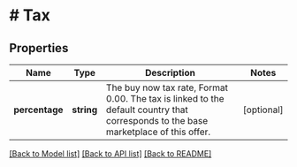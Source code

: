 # # Tax

## Properties

Name | Type | Description | Notes
------------ | ------------- | ------------- | -------------
**percentage** | **string** | The buy now tax rate, Format 0.00. The tax is linked to the default country that corresponds to the base marketplace of this offer. | [optional]

[[Back to Model list]](../../README.md#models) [[Back to API list]](../../README.md#endpoints) [[Back to README]](../../README.md)
